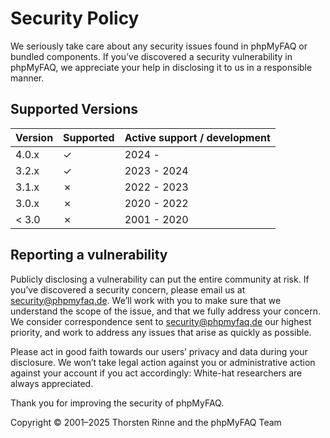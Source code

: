 # Security Policy

We seriously take care about any security issues found in phpMyFAQ or bundled components. If you’ve discovered a
security vulnerability in phpMyFAQ, we appreciate your help in disclosing it to us in a responsible manner.

## Supported Versions

| Version | Supported | Active support / development |
| ------- | --------- |------------------------------|
| 4.0.x   | ✓         | 2024 -                       |
| 3.2.x   | ✓         | 2023 - 2024                  |
| 3.1.x   | ✗         | 2022 - 2023                  |
| 3.0.x   | ✗         | 2020 - 2022                  |
| < 3.0   | ✗         | 2001 - 2020                  |

## Reporting a vulnerability

Publicly disclosing a vulnerability can put the entire community at risk. If you’ve discovered a security concern,
please email us at security@phpmyfaq.de. We’ll work with you to make sure that we understand the scope of the issue,
and that we fully address your concern. We consider correspondence sent to security@phpmyfaq.de our highest priority,
and work to address any issues that arise as quickly as possible.

Please act in good faith towards our users’ privacy and data during your disclosure. We won’t take legal action against
you or administrative action against your account if you act accordingly: White-hat researchers are always appreciated.

Thank you for improving the security of phpMyFAQ.

Copyright © 2001–2025 Thorsten Rinne and the phpMyFAQ Team
